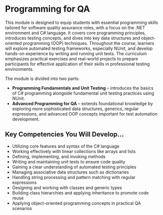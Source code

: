 # Programming for QA

This module is designed to equip students with essential programming skills tailored for software quality assurance roles, with a focus on the .NET environment and C# language. It covers core programming principles, introduces testing concepts, and dives into key data structures and object-oriented programming (OOP) techniques. Throughout the course, learners will explore automated testing frameworks, especially NUnit, and develop hands-on experience by writing and running unit tests. The curriculum emphasizes practical exercises and real-world projects to prepare participants for effective application of their skills in professional testing environments.

The module is divided into two parts:  
- **Programming Fundamentals and Unit Testing** – introduces the basics of C# programming alongside fundamental unit testing practices using NUnit.  
- **Advanced Programming for QA** – extends foundational knowledge by exploring more sophisticated data structures, generics, regular expressions, and advanced OOP concepts important for test automation development.

## Key Competencies You Will Develop...

- Utilizing core features and syntax of the C# language  
- Working effectively with linear collections like arrays and lists  
- Defining, implementing, and invoking methods  
- Writing and maintaining unit tests to ensure code quality  
- Gaining a clear understanding of automated testing principles  
- Managing associative data structures such as dictionaries  
- Handling string processing and pattern matching with regular expressions  
- Designing and working with classes and generic types  
- Building class hierarchies and applying inheritance to promote code reuse  
- Applying object-oriented programming concepts in practical QA scenarios  
